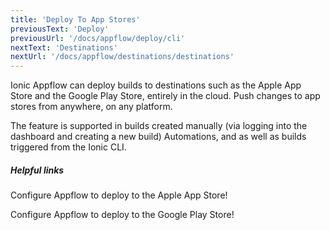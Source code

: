 ```yaml
---
title: 'Deploy To App Stores'
previousText: 'Deploy'
previousUrl: '/docs/appflow/deploy/cli'
nextText: 'Destinations'
nextUrl: '/docs/appflow/destinations/destinations'
---
```


Ionic Appflow can deploy builds to destinations such as the Apple App Store and the Google Play Store, entirely in the cloud.
Push changes to app stores from anywhere, on any platform.

The feature is supported in builds created manually (via logging into the dashboard and creating a new build) Automations, and as well as builds triggered from the Ionic CLI.


##### Helpful links

<docs-cards>
  <docs-card header="Setup deploy to Apple App Store" href="/docs/appflow/destinations/apple" icon="/docs/assets/icons/guide-quickstart-icon.png">
    <p>Configure Appflow to deploy to the Apple App Store!</p>
  </docs-card>

  <docs-card header="Setup deploy to Google Play Store" href="/docs/appflow/destinations/google" icon="/docs/assets/icons/guide-quickstart-icon.png">
    <p>Configure Appflow to deploy to the Google Play Store!</p>
  </docs-card>

</docs-cards>

